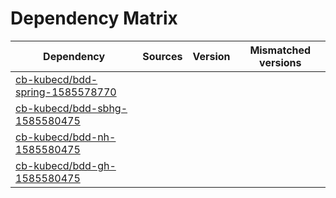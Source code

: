 # Dependency Matrix

Dependency | Sources | Version | Mismatched versions
---------- | ------- | ------- | -------------------
[cb-kubecd/bdd-spring-1585578770](https://github.com/cb-kubecd/bdd-spring-1585578770.git) |  | []() | 
[cb-kubecd/bdd-sbhg-1585580475](https://github.com/cb-kubecd/bdd-sbhg-1585580475.git) |  | []() | 
[cb-kubecd/bdd-nh-1585580475](https://github.com/cb-kubecd/bdd-nh-1585580475.git) |  | []() | 
[cb-kubecd/bdd-gh-1585580475](https://github.com/cb-kubecd/bdd-gh-1585580475.git) |  | []() | 
